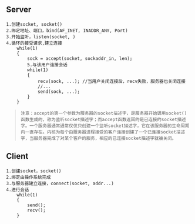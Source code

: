 ## Server
```
1.创建socket, socket()
2.绑定地址、端口，bind(AF_INET, INADDR_ANY, Port)
3.开始监听，listen(socket, )
4.循环的接受请求,建立连接
    while(1)
    {
        sock = accept(socket, sockaddr_in, len);
        5.与该用户连接会话
        while(1)
        {
            recv(sock, ...); //当用户关闭连接后，recv失败，服务器也关闭连接
            //...
            send(sock, ...);
        }
    }
```

>     注意：accept的第一个参数为服务器的socket描述字，是服务器开始调用socket()函数生成的，称为监听socket描述字；而accept函数返回的是已连接的socket描述字。一个服务器通常通常仅仅只创建一个监听socket描述字，它在该服务器的生命周期内一直存在。内核为每个由服务器进程接受的客户连接创建了一个已连接socket描述字，当服务器完成了对某个客户的服务，相应的已连接socket描述字就被关闭。

## Client

```
1.创建socket，socket()
2.绑定由操作系统完成
3.与服务器建立连接，connect(socket, addr...)
4.进行会话
    while(1)
    {
        send();
        recv();
    }
```

